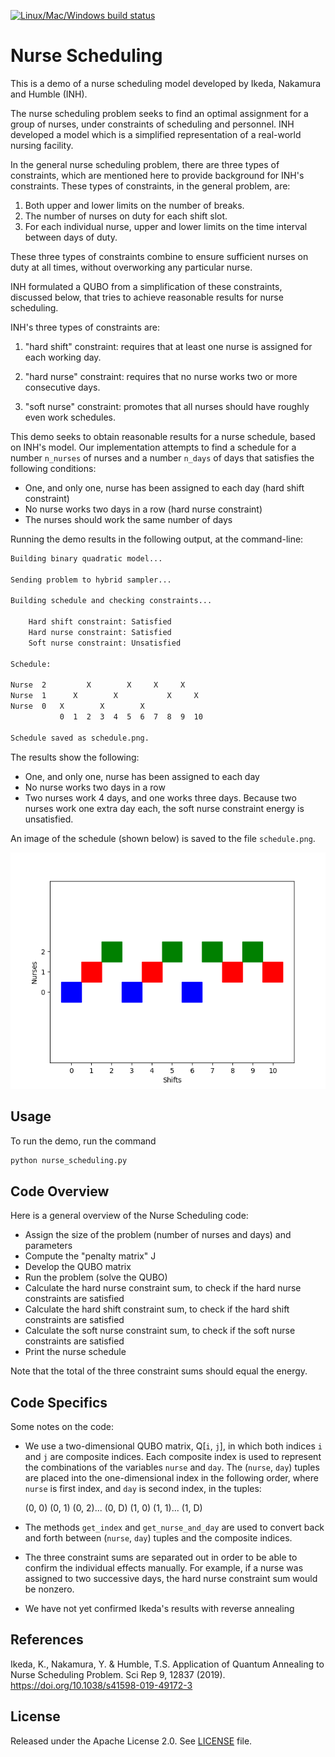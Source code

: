 [![Linux/Mac/Windows build status](
  https://circleci.com/gh/dwave-examples/nurse-scheduling.svg?style=svg)](
  https://circleci.com/gh/dwave-examples/nurse-scheduling)

# Nurse Scheduling

This is a demo of a nurse scheduling model developed by Ikeda, Nakamura
and Humble (INH).

The nurse scheduling problem seeks to find an optimal assignment for a group of
nurses, under constraints of scheduling and personnel. INH developed a model
which is a simplified representation of a real-world nursing facility.

In the general nurse scheduling problem, there are three types of constraints,
which are mentioned here to provide background for INH's constraints.
These types of constraints, in the general problem, are:

1) Both upper and lower limits on the number of breaks.
2) The number of nurses on duty for each shift slot.
3) For each individual nurse, upper and lower limits on the time interval
   between days of duty.

These three types of constraints combine to ensure sufficient nurses
on duty at all times, without overworking any particular nurse.

INH formulated a QUBO from a simplification of these constraints, discussed
below, that tries to achieve reasonable results for nurse scheduling.

INH's three types of constraints are:

1) "hard shift" constraint: requires that at least one nurse is assigned for
   each working day.

2) "hard nurse" constraint: requires that no nurse works two or more consecutive
   days.

3) "soft nurse" constraint: promotes that all nurses should have roughly
   even work schedules.

This demo seeks to obtain reasonable results for a nurse schedule, based on
INH's model. Our implementation attempts to find a schedule for a number
`n_nurses` of nurses and a number `n_days` of days that satisfies the following
conditions:

* One, and only one, nurse has been assigned to each day (hard shift constraint)
* No nurse works two days in a row (hard nurse constraint)
* The nurses should work the same number of days

Running the demo results in the following output, at the command-line:

```bash
Building binary quadratic model...

Sending problem to hybrid sampler...

Building schedule and checking constraints...

	Hard shift constraint: Satisfied
	Hard nurse constraint: Satisfied
	Soft nurse constraint: Unsatisfied

Schedule:

Nurse  2         X        X     X     X    
Nurse  1      X        X           X     X 
Nurse  0   X        X        X             
           0  1  2  3  4  5  6  7  8  9  10 

Schedule saved as schedule.png.
```

The results show the following:

* One, and only one, nurse has been assigned to each day
* No nurse works two days in a row
* Two nurses work 4 days, and one works three days. Because two nurses work one
  extra day each, the soft nurse constraint energy is unsatisfied.

An image of the schedule (shown below) is saved to the file `schedule.png`.

![Example Schedule](readme_imgs/schedule.png)

## Usage

To run the demo, run the command

```bash
python nurse_scheduling.py
```

## Code Overview

Here is a general overview of the Nurse Scheduling code:

* Assign the size of the problem (number of nurses and days) and parameters
* Compute the "penalty matrix" J
* Develop the QUBO matrix
* Run the problem (solve the QUBO)
* Calculate the hard nurse constraint sum, to check if the hard nurse
  constraints are satisfied
* Calculate the hard shift constraint sum, to check if the hard shift
  constraints are satisfied
* Calculate the soft nurse constraint sum, to check if the soft nurse
  constraints are satisfied
* Print the nurse schedule

Note that the total of the three constraint sums should equal the energy.

## Code Specifics

Some notes on the code:

* We use a two-dimensional QUBO matrix, Q[`i`, `j`], in which both indices `i`
  and `j` are composite indices. Each composite index is used to represent the
  combinations of the variables `nurse` and `day`. The (`nurse`, `day`) tuples
  are placed into the one-dimensional index in the following order, where
  `nurse` is first index, and `day` is second index, in the tuples:

  (0, 0) (0, 1) (0, 2)... (0, D) (1, 0) (1, 1)... (1, D)

* The methods `get_index` and `get_nurse_and_day` are used to convert back and
  forth between (`nurse`, `day`) tuples and the composite indices.

* The three constraint sums are separated out in order to be able to confirm the
  individual effects manually. For example, if a nurse was assigned to two
  successive days, the hard nurse constraint sum would be nonzero.

* We have not yet confirmed Ikeda's results with reverse annealing

## References

Ikeda, K., Nakamura, Y. & Humble, T.S. Application of Quantum Annealing to Nurse
Scheduling Problem. Sci Rep 9, 12837 (2019).
https://doi.org/10.1038/s41598-019-49172-3

## License

Released under the Apache License 2.0. See [LICENSE](LICENSE) file.
